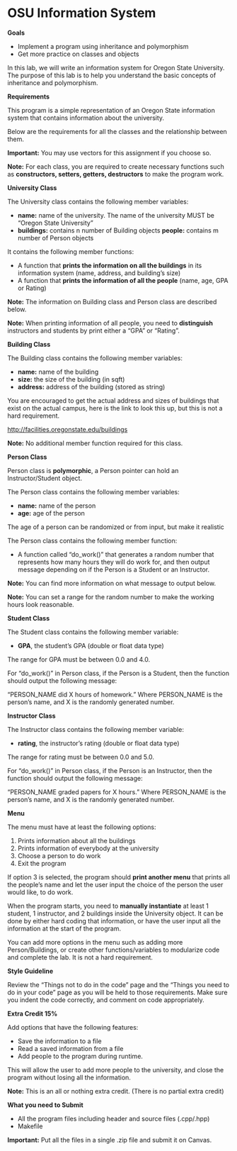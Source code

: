 # OSU Information System

**Goals**

* Implement a program using inheritance and polymorphism
* Get more practice on classes and objects

In this lab, we will write an information system for Oregon State University. The purpose of this lab is to help you understand the basic concepts of inheritance and polymorphism.

**Requirements**

This program is a simple representation of an Oregon State information system that contains information about the university.

Below are the requirements for all the classes and the relationship between them.

**Important:** You may use vectors for this assignment if you choose so.

**Note:** For each class, you are required to create necessary functions such as **constructors, setters, getters, destructors** to make the program work.

**University Class**

The University class contains the following member variables:
* **name:** name of the university.
The name of the university MUST be “Oregon State University”
* **buildings:** contains n number of Building objects
**people:** contains m number of Person objects

It contains the following member functions:
* A function that **prints the information on all the buildings** in its information system (name, address, and building’s size)
* A function that **prints the information of all the people** (name, age, GPA or Rating)

**Note:** The information on Building class and Person class are described below.

**Note:** When printing information of all people, you need to **distinguish** instructors and students by print either a “GPA” or “Rating”.

**Building Class**

The Building class contains the following member variables:
* **name:** name of the building
* **size:** the size of the building (in sqft)
* **address:** address of the building (stored as string)

You are encouraged to get the actual address and sizes of buildings that exist on the actual campus, here is the link to look this up, but this is not a hard requirement.

http://facilities.oregonstate.edu/buildings

**Note:** No additional member function required for this class.

**Person Class**

Person class is **polymorphic**, a Person pointer can hold an Instructor/Student object.

The Person class contains the following member variables:
* **name:** name of the person
* **age:** age of the person

The age of a person can be randomized or from input, but make it realistic

The Person class contains the following member function:
* A function called “do_work()” that generates a random number that represents how many hours they will do work for, and then output message depending on if the Person is a Student or an Instructor.

**Note:** You can find more information on what message to output below.

**Note:** You can set a range for the random number to make the working hours look reasonable.

**Student Class**

The Student class contains the following member variable:
* **GPA**, the student’s GPA (double or float data type)

The range for GPA must be between 0.0 and 4.0.

For “do_work()” in Person class, if the Person is a Student, then the function should output the following message:

“PERSON_NAME did X hours of homework.” Where PERSON_NAME is the person’s name, and X is the randomly generated number.

**Instructor Class**

The Instructor class contains the following member variable:
* **rating**, the instructor’s rating (double or float data type)

The range for rating must be between 0.0 and 5.0.

For “do_work()” in Person class, if the Person is an Instructor, then the function should output the following message:

“PERSON_NAME graded papers for X hours.” Where PERSON_NAME is the person’s name, and X is the randomly generated number.

**Menu**

The menu must have at least the following options:

1. Prints information about all the buildings
2. Prints information of everybody at the university
3. Choose a person to do work
4. Exit the program

If option 3 is selected, the program should **print another menu** that prints all the people’s name and let the user input the choice of the person the user would like, to do work.

When the program starts, you need to **manually instantiate** at least 1 student, 1 instructor, and 2 buildings inside the University object. It can be done by either hard coding that information, or have the user input all the information at the start of the program.

You can add more options in the menu such as adding more Person/Buildings, or create other functions/variables to modularize code and complete the lab. It is not a hard requirement.

**Style Guideline**

Review the “Things not to do in the code” page and the “Things you need to do in your code” page as you will be held to those requirements. Make sure you indent the code correctly, and comment on code appropriately.

**Extra Credit 15%**

Add options that have the following features:
* Save the information to a file
* Read a saved information from a file
* Add people to the program during runtime.

This will allow the user to add more people to the university, and close the program without losing all the information.

**Note:** This is an all or nothing extra credit. (There is no partial extra credit)

**What you need to Submit**
* All the program files including header and source files (.cpp/.hpp)
* Makefile

**Important:** Put all the files in a single .zip file and submit it on Canvas.
